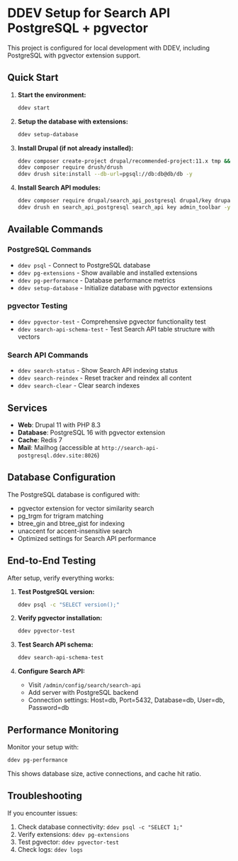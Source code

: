 # DDEV Setup for Search API PostgreSQL + pgvector

This project is configured for local development with DDEV, including PostgreSQL with pgvector extension support.

## Quick Start

1. **Start the environment:**
   ```bash
   ddev start
   ```

2. **Setup the database with extensions:**
   ```bash
   ddev setup-database
   ```

3. **Install Drupal (if not already installed):**
   ```bash
   ddev composer create-project drupal/recommended-project:11.x tmp && cp -r tmp/. . && rm -rf tmp
   ddev composer require drush/drush
   ddev drush site:install --db-url=pgsql://db:db@db/db -y
   ```

4. **Install Search API modules:**
   ```bash
   ddev composer require drupal/search_api_postgresql drupal/key drupal/admin_toolbar
   ddev drush en search_api_postgresql search_api key admin_toolbar -y
   ```

## Available Commands

### PostgreSQL Commands
- `ddev psql` - Connect to PostgreSQL database
- `ddev pg-extensions` - Show available and installed extensions
- `ddev pg-performance` - Database performance metrics
- `ddev setup-database` - Initialize database with pgvector extensions

### pgvector Testing
- `ddev pgvector-test` - Comprehensive pgvector functionality test
- `ddev search-api-schema-test` - Test Search API table structure with vectors

### Search API Commands
- `ddev search-status` - Show Search API indexing status
- `ddev search-reindex` - Reset tracker and reindex all content
- `ddev search-clear` - Clear search indexes

## Services

- **Web**: Drupal 11 with PHP 8.3
- **Database**: PostgreSQL 16 with pgvector extension
- **Cache**: Redis 7
- **Mail**: Mailhog (accessible at `http://search-api-postgresql.ddev.site:8026`)

## Database Configuration

The PostgreSQL database is configured with:
- pgvector extension for vector similarity search
- pg_trgm for trigram matching
- btree_gin and btree_gist for indexing
- unaccent for accent-insensitive search
- Optimized settings for Search API performance

## End-to-End Testing

After setup, verify everything works:

1. **Test PostgreSQL version:**
   ```bash
   ddev psql -c "SELECT version();"
   ```

2. **Verify pgvector installation:**
   ```bash
   ddev pgvector-test
   ```

3. **Test Search API schema:**
   ```bash
   ddev search-api-schema-test
   ```

4. **Configure Search API:**
   - Visit `/admin/config/search/search-api`
   - Add server with PostgreSQL backend
   - Connection settings: Host=db, Port=5432, Database=db, User=db, Password=db

## Performance Monitoring

Monitor your setup with:
```bash
ddev pg-performance
```

This shows database size, active connections, and cache hit ratio.

## Troubleshooting

If you encounter issues:

1. Check database connectivity: `ddev psql -c "SELECT 1;"`
2. Verify extensions: `ddev pg-extensions`
3. Test pgvector: `ddev pgvector-test`
4. Check logs: `ddev logs`